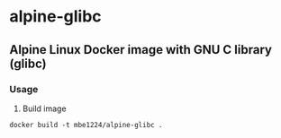# alpine-glibc
## Alpine Linux Docker image with GNU C library (glibc)
### Usage

1. Build image
```shell
docker build -t mbe1224/alpine-glibc .
```
